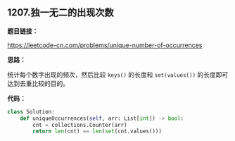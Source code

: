 ## 1207.独一无二的出现次数

**题目链接：**

https://leetcode-cn.com/problems/unique-number-of-occurrences

**思路：**

统计每个数字出现的频次，然后比较 `keys()` 的长度和 `set(values())` 的长度即可达到去重比较的目的。


**代码：**
```python
class Solution:
    def uniqueOccurrences(self, arr: List[int]) -> bool:
        cnt = collections.Counter(arr)
        return len(cnt) == len(set(cnt.values()))
```


